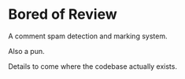 Bored of Review
===============

A comment spam detection and marking system. 

Also a pun.

Details to come where the codebase actually exists.
